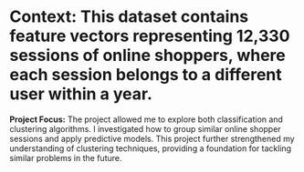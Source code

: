 # Context: This dataset contains feature vectors representing 12,330 sessions of online shoppers, where each session belongs to a different user within a year.

**Project Focus:** The project allowed me to explore both classification and clustering algorithms. I investigated how to group similar online shopper sessions and apply predictive models. This project further strengthened my understanding of clustering techniques, providing a foundation for tackling similar problems in the future.
